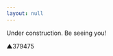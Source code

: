 ```yaml
---
layout: null
---
```


<link rel="stylesheet" type="text/css" href="styles.css">

Under construction. Be seeing you! 

▲379475

